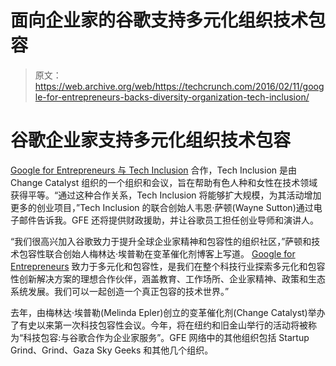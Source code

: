 # 面向企业家的谷歌支持多元化组织技术包容

> 原文：<https://web.archive.org/web/https://techcrunch.com/2016/02/11/google-for-entrepreneurs-backs-diversity-organization-tech-inclusion/>

# 谷歌企业家支持多元化组织技术包容

[Google for Entrepreneurs 与 Tech Inclusion](https://web.archive.org/web/20230307215005/http://changecatalyst.co/announcing-a-powerful-new-partnership-in-tech-tech-inclusion-google-for-entrepreneurs/) 合作，Tech Inclusion 是由 Change Catalyst 组织的一个组织和会议，旨在帮助有色人种和女性在技术领域获得平等。“通过这种合作关系，Tech Inclusion 将能够扩大规模，为其活动增加更多的创业项目，”Tech Inclusion 的联合创始人韦恩·萨顿(Wayne Sutton)通过电子邮件告诉我。GFE 还将提供财政援助，并让谷歌员工担任创业导师和演讲人。

“我们很高兴加入谷歌致力于提升全球企业家精神和包容性的组织社区，”萨顿和技术包容性联合创始人梅林达·埃普勒在变革催化剂博客上写道。 [Google for Entrepreneurs](https://web.archive.org/web/20230307215005/https://www.googleforentrepreneurs.com/) 致力于多元化和包容性，是我们在整个科技行业探索多元化和包容性创新解决方案的理想合作伙伴，涵盖教育、工作场所、企业家精神、政策和生态系统发展。我们可以一起创造一个真正包容的技术世界。”

去年，由梅林达·埃普勒(Melinda Epler)创立的变革催化剂(Change Catalyst)举办了有史以来第一次科技包容性会议。今年，将在纽约和旧金山举行的活动将被称为“科技包容:与谷歌合作为企业家服务”。GFE 网络中的其他组织包括 Startup Grind、Grind、Gaza Sky Geeks 和其他几个组织。